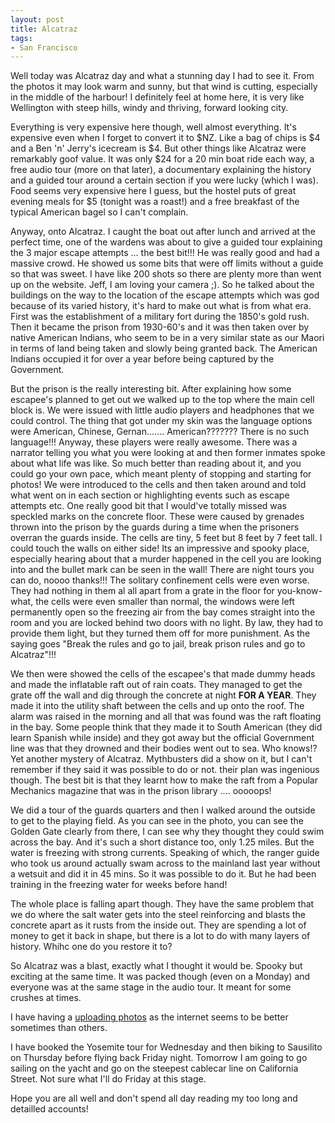 ```yaml
---
layout: post
title: Alcatraz
tags:
- San Francisco
---
```


Well today was Alcatraz day and what a stunning day I had to see it.
From the photos it may look warm and sunny, but that wind is cutting,
especially in the middle of the harbour! I definitely feel at home here,
it is very like Wellington with steep hills, windy and thriving, forward
looking city.

Everything is very expensive here though, well almost everything. It's
expensive even when I forget to convert it to \$NZ. Like a bag of chips
is \$4 and a Ben 'n' Jerry's icecream is \$4. But other things like
Alcatraz were remarkably goof value. It was only \$24 for a 20 min boat
ride each way, a free audio tour (more on that later), a documentary
explaining the history and a guided tour around a certain section if you
were lucky (which I was). Food seems very expensive here I guess, but
the hostel puts of great evening meals for \$5 (tonight was a roast!)
and a free breakfast of the typical American bagel so I can't complain.

Anyway, onto Alcatraz. I caught the boat out after lunch and arrived at
the perfect time, one of the wardens was about to give a guided tour
explaining the 3 major escape attempts ... the best bit!!! He was really
good and had a massive crowd. He showed us some bits that were off
limits without a guide so that was sweet. I have like 200 shots so there
are plenty more than went up on the website. Jeff, I am loving your
camera ;). So he talked about the buildings on the way to the location
of the escape attempts which was god because of its varied history, it's
hard to make out what is from what era. First was the establishment of a
military fort during the 1850's gold rush. Then it became the prison
from 1930-60's and it was then taken over by native American Indians,
who seem to be in a very similar state as our Maori in terms of land
being taken and slowly being granted back. The American Indians occupied
it for over a year before being captured by the Government.

But the prison is the really interesting bit. After explaining how some
escapee's planned to get out we walked up to the top where the main cell
block is. We were issued with little audio players and headphones that
we could control. The thing that got under my skin was the language
options were American, Chinese, Gernan....... American??????? There is
no such language!!! Anyway, these players were really awesome. There was
a narrator telling you what you were looking at and then former inmates
spoke about what life was like. So much better than reading about it,
and you could go your own pace, which meant plenty of stopping and
starting for photos! We were introduced to the cells and then taken
around and told what went on in each section or highlighting events such
as escape attempts etc. One really good bit that I would've totally
missed was speckled marks on the concrete floor. These were caused by
grenades thrown into the prison by the guards during a time when the
prisoners overran the guards inside. The cells are tiny, 5 feet but 8
feet by 7 feet tall. I could touch the walls on either side! Its an
impressive and spooky place, especially hearing about that a murder
happened in the cell you are looking into and the bullet mark can be
seen in the wall! There are night tours you can do, noooo thanks!!! The
solitary confinement cells were even worse. They had nothing in them al
all apart from a grate in the floor for you-know-what, the cells were
even smaller than normal, the windows were left permanently open so the
freezing air from the bay comes straight into the room and you are
locked behind two doors with no light. By law, they had to provide them
light, but they turned them off for more punishment. As the saying goes
"Break the rules and go to jail, break prison rules and go to
Alcatraz"!!!

We then were showed the cells of the escapee's that made dummy heads and
made the inflatable raft out of rain coats. They managed to get the
grate off the wall and dig through the concrete at night **FOR A YEAR**.
They made it into the utility shaft between the cells and up onto the
roof. The alarm was raised in the morning and all that was found was the
raft floating in the bay. Some people think that they made it to South
American (they did learn Spanish while inside) and they got away but the
official Government line was that they drowned and their bodies went out
to sea. Who knows!? Yet another mystery of Alcatraz. Mythbusters did a
show on it, but I can't remember if they said it was possible to do or
not. their plan was ingenious though. The best bit is that they learnt
how to make the raft from a Popular Mechanics magazine that was in the
prison library .... ooooops!

We did a tour of the guards quarters and then I walked around the
outside to get to the playing field. As you can see in the photo, you
can see the Golden Gate clearly from there, I can see why they thought
they could swim across the bay. And it's such a short distance too, only
1.25 miles. But the water is freezing with strong currents. Speaking of
which, the ranger guide who took us around actually swam across to the
mainland last year without a wetsuit and did it in 45 mins. So it was
possible to do it. But he had been training in the freezing water for
weeks before hand!

The whole place is falling apart though. They have the same problem that
we do where the salt water gets into the steel reinforcing and blasts
the concrete apart as it rusts from the inside out. They are spending a
lot of money to get it back in shape, but there is a lot to do with many
layers of history. Whihc one do you restore it to?

So Alcatraz was a blast, exactly what I thought it would be. Spooky but
exciting at the same time. It was packed though (even on a Monday) and
everyone was at the same stage in the audio tour. It meant for some
crushes at times.

I have having a [uploading
photos](https://www.flickr.com/photos/daveharris/sets/72157623731815410)
as the internet seems to be better sometimes than others.

I have booked the Yosemite tour for Wednesday and then biking to
Sausilito on Thursday before flying back Friday night. Tomorrow I am
going to go sailing on the yacht and go on the steepest cablecar line on
California Street. Not sure what I'll do Friday at this stage.

Hope you are all well and don't spend all day reading my too long and
detailled accounts!
